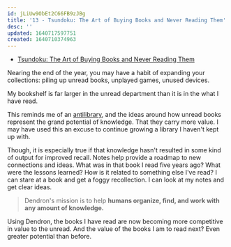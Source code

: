 ```yaml
---
id: jLiUw9ObEt2C66FB9zJBg
title: '13 - Tsundoku: The Art of Buying Books and Never Reading Them'
desc: ''
updated: 1640717597751
created: 1640710374963
---
```


- [Tsundoku: The Art of Buying Books and Never Reading Them](https://link.dendron.so/6pOc)

Nearing the end of the year, you may have a habit of expanding your collections: piling up unread books, unplayed games, unused devices.

My bookshelf is far larger in the unread department than it is in the what I have read.

This reminds me of an [antilibrary](https://www.themarginalian.org/2015/03/24/umberto-eco-antilibrary/), and the ideas around how unread books represent the grand potential of knowledge. That they carry more value. I may have used this an excuse to continue growing a library I haven't kept up with.

Though, it is especially true if that knowledge hasn't resulted in some kind of output for improved recall. Notes help provide a roadmap to new connections and ideas. What was in that book I read five years ago? What were the lessons learned? How is it related to something else I've read? I can stare at a book and get a foggy recollection. I can look at my notes and get clear ideas.

> Dendron's mission is to help **humans organize, find, and work with any amount of knowledge.**

Using Dendron, the books I have read are now becoming more competitive in value to the unread. And the value of the books I am to read next? Even greater potential than before.

